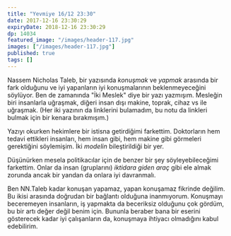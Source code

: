 ```yaml
---
title: "Yevmiye 16/12 23:30"
date: 2017-12-16 23:30:29
expiryDate: 2018-12-16 23:30:29
dp: 14034
featured_image: "/images/header-117.jpg"
images: ["/images/header-117.jpg"]
published: true
tags: []
---
```




Nassem Nicholas Taleb, bir yazısında *konuşmak* ve *yapmak* arasında bir fark
olduğunu ve iyi yapanların iyi konuşmalarının beklenmeyeceğini söylüyor. Ben de
zamanında "İki Meslek" diye bir yazı yazmışım. Mesleğin biri insanlarla
uğraşmak, diğeri insan dışı makine, toprak, cihaz vs ile uğraşmak. (Her iki
yazının da linklerini bulamadım, bu notu da linkleri bulmak için bir kenara
bırakmışım.)

Yazıyı okurken hekimlere bir istisna getirdiğimi farkettim. Doktorların hem
tedavi ettikleri insanları, hem insan gibi, hem makine gibi görmeleri
gerektiğini söylemişim. İki *modelin* bileştirildiği bir yer.

Düşünürken mesela politikacılar için de benzer bir şey söyleyebileceğimi
farkettim. Onlar da insan (gruplarını) *iktidara giden araç* gibi ele almak
zorunda ancak bir yandan da onlara iyi davranmalı.

Ben NN.Taleb kadar konuşan yapamaz, yapan konuşamaz fikrinde değilim. Bu ikisi
arasında doğrudan bir bağlantı olduğuna inanmıyorum. Konuşmayı beceremeyen
insanların, iş yapmakta da beceriksiz olduğunu çok gördüm, bu bir artı değer
değil benim için. Bununla beraber bana bir eserini gösterecek kadar iyi
çalışanların da, konuşmaya ihtiyacı olmadığını kabul edebilirim.



